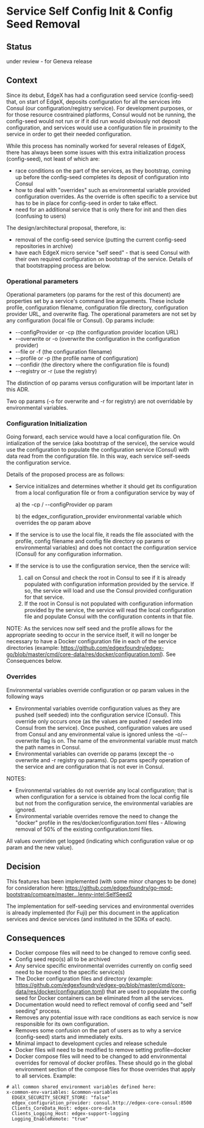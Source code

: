 # Service Self Config Init & Config Seed Removal  

## Status 

under review - for Geneva release

## Context 
Since its debut, EdgeX has had a configuration seed service (config-seed) that, on start of EdgeX, deposits configuration for all the services into Consul (our configuration/registry service).  For development purposes, or for those resource cosntrained platforms, Consul would not be running, the config-seed would not run or if it did run would obviously not deposit configuration, and services would use a configuration file in proximity to the service in order to get their needed configuration.

While this process has nominally worked for several releases of EdgeX, there has always been some issues with this extra initialization process (config-seed), not least of which are:
- race conditions on the part of the services, as they bootstrap, coming up before the config-seed completes its deposit of configuration into Consul
- how to deal with "overrides" such as environmental variable provided configuration overrides. As the override is often specific to a service but has to be in place for config-seed in order to take effect.
- need for an additional service that is only there for init and then dies (confusing to users)

The design/architectural proposal, therefore, is:
- removal of the config-seed service (putting the current config-seed repositories in archive)
- have each EdgeX micro service "self seed" - that is seed Consul with their own required configuration on bootstrap of the service.  Details of that bootstrapping process are below.

### Operational parameters
Operational parameters (op params for the rest of this document) are properties set by a service's command line arguements.  These include profile, configuration filename, configuration file directory, configuration provider URL, and overwrite flag.  The operational parameters are not set by any configuration (local file or Consul).  Op params include:

- --configProvider or -cp (the configuration provider location URL)
- --overwrite or -o (overwrite the configuration in the configuration provider)
- --file or -f (the configuration filename)
- --profile or -p (the profile name of configuration)
- --confidir (the directory where the configuration file is found)
- --registry or -r (use the registry)

The distinction of op params versus configuration will be important later in this ADR.

Two op params (-o for overwrite and -r for registry) are not overridable by environmental variables.

### Configuration Initialization
Going forward, each service would have a local configuration file.  On intialization of the service (aka bootstrap of the service), the service would use the configuration to populate the configuration service (Consul) with data read from the configuration file.  In this way, each service self-seeds the configuration service.

Details of the proposed process are as follows:
- Service initializes and determines whether it should get its configuration from a local configuration file or from a configuration service by way of 
  
  a) the -cp / --configProvider op param

  b) the edgex_configuration_provider environmental variable which overrides the op param above
  
- If the service is to use the local file, it reads the file associated with the profile, config filename and config file directory op params or environmental variables) and does not contact the configuration service (Consul) for any configuration information.
- If the service is to use the configuration service, then the service will:
  
  1) call on Consul and check the root in Consul to see if it is already populated with configuration information provided by the service.  If so, the service will load and use the Consul provided configuration for that service.
  2) If the root in Consul is not populated with configuration information provided by the service, the service will read the local configuration file and populate Consul with the configuration contents in that file.

NOTE:  As the services now self seed and the profile allows for the appropriate seeding to occur in the service itself, it will no longer be necessary to have a Docker configuration file in each of the service directories (example:  https://github.com/edgexfoundry/edgex-go/blob/master/cmd/core-data/res/docker/configuration.toml).  See Consequences below.

### Overrides
Environmental variables override configuration or op param values in the following ways
- Environmental variables override configuration values as they are pushed (self seeded) into the configuration service (Consul).  This override only occurs once (as the values are pushed / seeded into Consul from the service).  Once pushed, configuration values are used from Consul and any environmental value is ignored unless the -o/--overwrite flag is on.  The name of the environmental variable must match the path names in Consul.
- Environmental variables can override op params (except the -o overwrite and -r registry op params).  Op params specify operation of the service and are configuration that is not ever in Consul. 

NOTES:
- Environmental variables do not override any local configuration; that is when configuration for a service is obtained from the local config file but not from the configuration service, the environmental variables are ignored.
- Environmental variable overrides remove the need to change the "docker" profile in the res/docker/configuration.toml files - Allowing removal of 50% of the existing configuration.toml files.

All values overriden get logged (indicating which configuration value or op param and the new value).  

## Decision 

This features has been implemented (with some minor changes to be done) for consideration here:  https://github.com/edgexfoundry/go-mod-bootstrap/compare/master...lenny-intel:SelfSeed2

The implementation for self-seeding services and environmental overrides is already implemented (for Fuji) per this document in the application services and device services (and instituted in the SDKs of each).
 
## Consequences 

- Docker compose files will need to be changed to remove config seed.  
- Config seed repo(s) all to be archived
- Any service specific environmental overrides currently on config seed need to be moved to the specific service(s)
- The Docker configuration files and directory (example:  https://github.com/edgexfoundry/edgex-go/blob/master/cmd/core-data/res/docker/configuration.toml) that are used to populate the config seed for Docker containers can be eliminated from all the services.
- Documentation would need to reflect removal of config seed and "self seeding" process.
- Removes any potential issue with race conditions as each service is now responsible for its own configuration.
- Removes some confusion on the part of users as to why a service (config-seed) starts and immediately exits.
- Minimal impact to development cycles and release schedule 
- Docker files will need to be modified to remove setting profile=docker
- Docker compose files will need to be changed to add environmental overrides for removal of docker profiles. These should go in the global environment section of the compose files for those overrides that apply to all services.  Example:
~~~~~
# all common shared environment variables defined here:
x-common-env-variables: &common-variables
  EDGEX_SECURITY_SECRET_STORE: "false"
  edgex_configuration_provider: consul.http://edgex-core-consul:8500
  Clients_CoreData_Host: edgex-core-data
  Clients_Logging_Host: edgex-support-logging
  Logging_EnableRemote: "true"
~~~~~

 

 

 